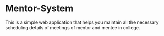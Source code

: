 # Mentor-System

This is a simple web application that helps you maintain all the necessary scheduling details of meetings of mentor and mentee in college.
